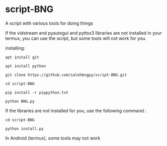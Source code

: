 # script-BNG
A script with various tools for doing things

If the vidstream and pyautogui and pyttsx3 libraries are not installed in your termux, you can use the script, but some tools will not work for you.

installing:
```
apt install git
```
```
apt install python
```
```
git clone https://github.com/salehbngpy/script-BNG.git
```
```
cd script-BNG
```
```
pip install -r pippython.txt
```
```
python BNG.py
```


If the libraries are not installed for you, use the following command :
```
cd script-BNG
```
```
python install.py
```
In Android (termux), some tools may not work
